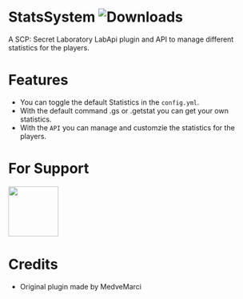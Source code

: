 # StatsSystem ![Downloads](https://img.shields.io/github/downloads/MedveMarci/StatsSystem/total)

A SCP: Secret Laboratory LabApi plugin and API to manage different statistics for the players.

# Features

- You can toggle the default Statistics in the ``config.yml``.
- With the default command .gs or .getstat you can get your own statistics.
- With the ``API`` you can manage and customzie the statistics for the players.

# For Support
<div align="left">
<a href='https://discord.gg/KmpA8cfaSA'><img src='https://www.allkpop.com/upload/2021/01/content/262046/1611711962-discord-button.png' height="100"></a>
</div>

# Credits

* Original plugin made by MedveMarci
